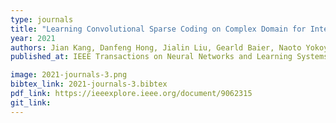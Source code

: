```yaml
---
type: journals
title: "Learning Convolutional Sparse Coding on Complex Domain for Interferometric Phase Restoration"
year: 2021
authors: Jian Kang, Danfeng Hong, Jialin Liu, Gearld Baier, Naoto Yokoya and Begüm Demir
published_at: IEEE Transactions on Neural Networks and Learning Systems, vol. 32, no. 2, pp. 826-840, 2021

image: 2021-journals-3.png
bibtex_link: 2021-journals-3.bibtex
pdf_link: https://ieeexplore.ieee.org/document/9062315
git_link:
---
```

